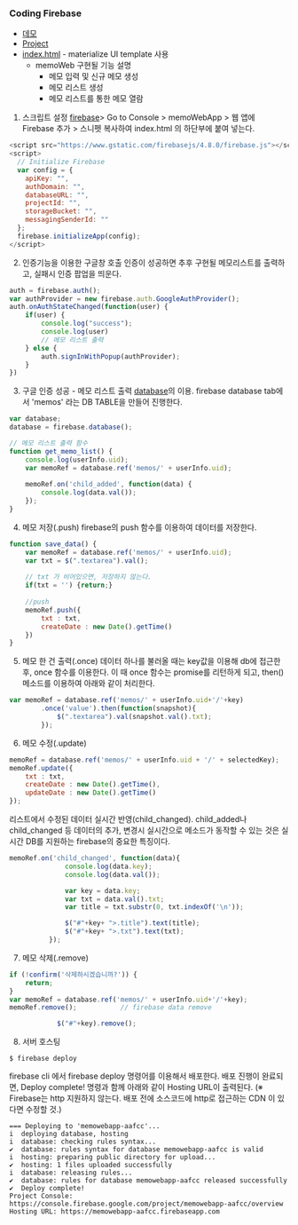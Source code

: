 ### Coding Firebase
- [데모](https://memowebapp-aafcc.firebaseapp.com)
- [Project](../memoWeb)
- [index.html](../memoWeb/public/index.html) - materialize UI template 사용
	* memoWeb 구현될 기능 설명
		* 메모 입력 및 신규 메모 생성
		* 메모 리스트 생성
		* 메모 리스트를 통한 메모 열람

1. 스크립트 설정
[firebase](firebase.google.com)> Go to Console > memoWebApp > 웹 앱에 Firebase 추가 > 스니펫 복사하여 index.html 의 하단부에 붙여 넣는다.
```js
<script src="https://www.gstatic.com/firebasejs/4.8.0/firebase.js"></script>
<script>
  // Initialize Firebase
  var config = {
    apiKey: "",
    authDomain: "",
    databaseURL: "",
    projectId: "",
    storageBucket: "",
    messagingSenderId: ""
  };
  firebase.initializeApp(config);
</script>
```

2. 인증기능을 이용한 구글창 호출
인증이 성공하면 추후 구현될 메모리스트를 출력하고, 실패시 인증 팝업을 띄운다.
```js
auth = firebase.auth();
var authProvider = new firebase.auth.GoogleAuthProvider();
auth.onAuthStateChanged(function(user) {
	if(user) {
    	console.log("success");
        console.log(user)
        // 메모 리스트 출력
    } else {
    	auth.signInWithPopup(authProvider);
    }
})
```

3. 구글 인증 성공 - 메모 리스트 출력
[database](https://console.firebase.google.com/u/0/project/memowebapp-aafcc/database/memowebapp-aafcc/data)의 이용. firebase database tab에서 'memos' 라는 DB TABLE을 만들어 진행한다.
```js
var database;
database = firebase.database();
```
```js
// 메모 리스트 출력 함수
function get_memo_list() {
	console.log(userInfo.uid);
    var memoRef = database.ref('memos/' + userInfo.uid);
          
    memoRef.on('child_added', function(data) {
    	console.log(data.val());
    });
}
```

4. 메모 저장(.push)
firebase의 push 함수를 이용하여 데이터를 저장한다.
```js
function save_data() {
	var memoRef = database.ref('memos/' + userInfo.uid);
	var txt = $(".textarea").val();
    
    // txt 가 비어있으면, 저장하지 않는다.
    if(txt = '') {return;}
    
	//push
	memoRef.push({
		txt : txt,
		createDate : new Date().getTime() 
	})
}
```
5. 메모 한 건 출력(.once)
데이터 하나를 불러올 때는 key값을 이용해 db에 접근한 후, once 함수를 이용한다. 이 때 once 함수는 promise를 리턴하게 되고, then() 메소드를 이용하여 아래와 같이 처리한다.
```js
var memoRef = database.ref('memos/' + userInfo.uid+'/'+key)
        .once('value').then(function(snapshot){
        	$(".textarea").val(snapshot.val().txt);
        });
```
6. 메모 수정(.update)
```js
memoRef = database.ref('memos/' + userInfo.uid + '/' + selectedKey);
memoRef.update({
	txt : txt,
	createDate : new Date().getTime(),
	updateDate : new Date().getTime()
});
```
리스트에서 수정된 데이터 실시간 반영(child_changed). child_added나 child_changed 등 데이터의 추가, 변경시 실시간으로 메소드가 동작할 수 있는 것은 실시간 DB를 지원하는 firebase의 중요한 특징이다.
```js
memoRef.on('child_changed', function(data){
              console.log(data.key);
              console.log(data.val());

              var key = data.key;
              var txt = data.val().txt;
              var title = txt.substr(0, txt.indexOf('\n'));

              $("#"+key+ ">.title").text(title);
              $("#"+key+ ">.txt").text(txt);
          });
```
7. 메모 삭제(.remove)
```js
if (!confirm('삭제하시겠습니까?')) {
	return;
}
var memoRef = database.ref('memos/' + userInfo.uid+'/'+key);
memoRef.remove();			// firebase data remove

            $("#"+key).remove();
```

8. 서버 호스팅
```
$ firebase deploy
```
firebase cli 에서 firebase deploy 명령어를 이용해서 배포한다. 배포 진행이 완료되면, Deploy complete! 명령과 함께 아래와 같이 Hosting URL이 출력된다. (※ Firebase는 http 지원하지 않는다. 배포 전에 소스코드에 http로 접근하는 CDN 이 있다면 수정할 것.)
```
=== Deploying to 'memowebapp-aafcc'...
i  deploying database, hosting
i  database: checking rules syntax...
✔  database: rules syntax for database memowebapp-aafcc is valid
i  hosting: preparing public directory for upload...
✔  hosting: 1 files uploaded successfully
i  database: releasing rules...
✔  database: rules for database memowebapp-aafcc released successfully
✔  Deploy complete!
Project Console: https://console.firebase.google.com/project/memowebapp-aafcc/overview
Hosting URL: https://memowebapp-aafcc.firebaseapp.com
```